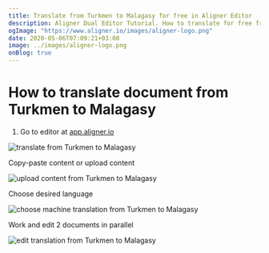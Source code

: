 ```yaml
---
title: Translate from Turkmen to Malagasy for free in Aligner Editor
description: Aligner Dual Editor Tutorial. How to translate for free from Turkmen to Malagasy. Aligner is multilingual document management platform. 
ogImage: "https://www.aligner.io/images/aligner-logo.png"
date: 2020-05-06T07:09:21+03:00
image: ../images/aligner-logo.png
onBlog: true
---
```


# How to translate document from Turkmen to Malagasy

1. Go to editor at [app.aligner.io](https://app.aligner.io "Aligner App web page")

![translate from Turkmen to Malagasy](../aligner-blank-editor.png "translate from Turkmen to Malagasy")

Copy-paste content or upload content

![upload content from Turkmen to Malagasy](../aligner-uploaded-document.png "upload content from Turkmen to Malagasy")

Choose desired language

![choose machine translation from Turkmen to Malagasy](../aligner-language-dropdown.png "choose machine translation from Turkmen to Malagasy")

Work and edit 2 documents in parallel

![edit translation from Turkmen to Malagasy](../aligner-double-sitded-editor.png "edit translation from Turkmen to Malagasy")

